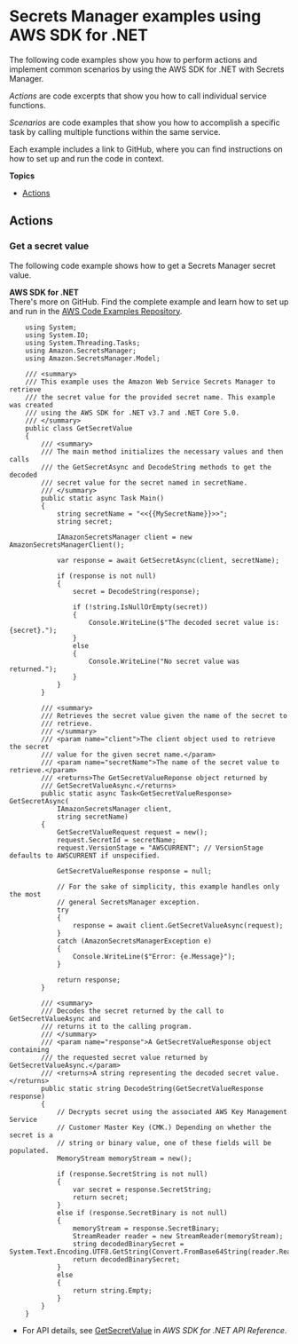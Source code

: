 # Secrets Manager examples using AWS SDK for \.NET<a name="csharp_secrets-manager_code_examples"></a>

The following code examples show you how to perform actions and implement common scenarios by using the AWS SDK for \.NET with Secrets Manager\.

*Actions* are code excerpts that show you how to call individual service functions\.

*Scenarios* are code examples that show you how to accomplish a specific task by calling multiple functions within the same service\.

Each example includes a link to GitHub, where you can find instructions on how to set up and run the code in context\.

**Topics**
+ [Actions](#actions)

## Actions<a name="actions"></a>

### Get a secret value<a name="secrets-manager_GetSecretValue_csharp_topic"></a>

The following code example shows how to get a Secrets Manager secret value\.

**AWS SDK for \.NET**  
 There's more on GitHub\. Find the complete example and learn how to set up and run in the [AWS Code Examples Repository](https://github.com/awsdocs/aws-doc-sdk-examples/tree/main/dotnetv3/SecretsManager#code-examples)\. 
  

```
    using System;
    using System.IO;
    using System.Threading.Tasks;
    using Amazon.SecretsManager;
    using Amazon.SecretsManager.Model;

    /// <summary>
    /// This example uses the Amazon Web Service Secrets Manager to retrieve
    /// the secret value for the provided secret name. This example was created
    /// using the AWS SDK for .NET v3.7 and .NET Core 5.0.
    /// </summary>
    public class GetSecretValue
    {
        /// <summary>
        /// The main method initializes the necessary values and then calls
        /// the GetSecretAsync and DecodeString methods to get the decoded
        /// secret value for the secret named in secretName.
        /// </summary>
        public static async Task Main()
        {
            string secretName = "<<{{MySecretName}}>>";
            string secret;

            IAmazonSecretsManager client = new AmazonSecretsManagerClient();

            var response = await GetSecretAsync(client, secretName);

            if (response is not null)
            {
                secret = DecodeString(response);

                if (!string.IsNullOrEmpty(secret))
                {
                    Console.WriteLine($"The decoded secret value is: {secret}.");
                }
                else
                {
                    Console.WriteLine("No secret value was returned.");
                }
            }
        }

        /// <summary>
        /// Retrieves the secret value given the name of the secret to
        /// retrieve.
        /// </summary>
        /// <param name="client">The client object used to retrieve the secret
        /// value for the given secret name.</param>
        /// <param name="secretName">The name of the secret value to retrieve.</param>
        /// <returns>The GetSecretValueReponse object returned by
        /// GetSecretValueAsync.</returns>
        public static async Task<GetSecretValueResponse> GetSecretAsync(
            IAmazonSecretsManager client,
            string secretName)
        {
            GetSecretValueRequest request = new();
            request.SecretId = secretName;
            request.VersionStage = "AWSCURRENT"; // VersionStage defaults to AWSCURRENT if unspecified.

            GetSecretValueResponse response = null;

            // For the sake of simplicity, this example handles only the most
            // general SecretsManager exception.
            try
            {
                response = await client.GetSecretValueAsync(request);
            }
            catch (AmazonSecretsManagerException e)
            {
                Console.WriteLine($"Error: {e.Message}");
            }

            return response;
        }

        /// <summary>
        /// Decodes the secret returned by the call to GetSecretValueAsync and
        /// returns it to the calling program.
        /// </summary>
        /// <param name="response">A GetSecretValueResponse object containing
        /// the requested secret value returned by GetSecretValueAsync.</param>
        /// <returns>A string representing the decoded secret value.</returns>
        public static string DecodeString(GetSecretValueResponse response)
        {
            // Decrypts secret using the associated AWS Key Management Service
            // Customer Master Key (CMK.) Depending on whether the secret is a
            // string or binary value, one of these fields will be populated.
            MemoryStream memoryStream = new();

            if (response.SecretString is not null)
            {
                var secret = response.SecretString;
                return secret;
            }
            else if (response.SecretBinary is not null)
            {
                memoryStream = response.SecretBinary;
                StreamReader reader = new StreamReader(memoryStream);
                string decodedBinarySecret = System.Text.Encoding.UTF8.GetString(Convert.FromBase64String(reader.ReadToEnd()));
                return decodedBinarySecret;
            }
            else
            {
                return string.Empty;
            }
        }
    }
```
+  For API details, see [GetSecretValue](https://docs.aws.amazon.com/goto/DotNetSDKV3/secretsmanager-2017-10-17/GetSecretValue) in *AWS SDK for \.NET API Reference*\. 